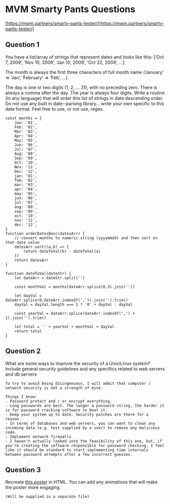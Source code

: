 # MVM Smarty Pants Questions
[https://mwm.partners/smarty-pants-tester/](https://mwm.partners/smarty-pants-tester/)

## Question 1 

You have a list/array of strings that represent dates and looks like this: [‘Oct 7, 2009’, ‘Nov 10, 2009’, ‘Jan 10, 2009’, ‘Oct 22, 2009’, …]

The month is always the first three characters of full month name (‘January’ => ‘Jan’, ‘February’ => ‘Feb’, …).

The day is one or two digits (1, 2, … 31), with no preceding zero. There is always a comma after the day. The year is always four digits. Write a routine (in any language) that will order this list of strings in date descending order. Do not use any built in date-­‐parsing library… write your own specific to this date format. Feel free to use, or not use, regex.

	const months = {
		Jan: '01',
		Feb: '02',
		Mar: '03',
		Apr: '04',
		May: '05',
		Jun: '06',
		Jul: '07',
		Aug: '08',
		Sep: '09',
		Oct: '10',
		Nov: '11',
		Dec: '12',
		jan: '01',
		feb: '02',
		mar: '03',
		apr: '04',
		may: '05',
		jun: '06',
		jul: '07',
		aug: '08',
		sep: '09',
		oct: '10',
		nov: '11',
		dec: '12',
	}
	function orderDatesDesc(datesArr) {
		// convert months to numeric string (yyyymmdd) and then sort on that date value
		datesArr.sort((a,b) => {
			return dateToVal(b) - dateToVal(a)
		})
		return datesArr
	}

	function dateToVal(dateStr) {
		let dateArr = dateStr.split('')

		const monthVal = months[dateArr.splice(0,3).join('')]

		let dayVal = dateArr.splice(0,dateArr.indexOf(',')).join('').trim()
		dayVal = dayVal.length === 1 ? '0' + dayVal : dayVal

		const yearVal = dateArr.splice(dateArr.indexOf(',') + 1).join('').trim()

		let total = '' + yearVal + monthVal + dayVal
		return total 
	} 

## Question 2

What are some ways to improve the security of a Unix/Linux system? Include general security guidelines and any specifics related to web servers and db servers

	To try to avoid being disingenuous, I will admit that computer / network security is not a strength of mine.

	Things I know:
	- Password protect and / or encrypt everything.
	- Long passwords are best. The longer a password string, the harder it is for password cracking software to beat it.
	- Keep your system up to date. Security patches are there for a reason.
	- In terms of databases and web servers, you can want to clean any incoming data (e.g. text supplied by a user) to remove any malicious code.
	- Implement network firewalls
	- I haven't actually looked into the feasibility of this one, but, if you're creating the software responsible for password checking, I feel like it should be standard to start implementing time intervals between password attempts after a few incorrect guesses. 

## Question 3

Recreate [this poster](https://www.dropbox.com/sh/kfyl4lwlc4xllsi/AAB9g14A_Pme1M3bn-L1Y1bMa?dl=0&preview=poster-test.ai) in HTML. You can add any animations that will make the poster more engaging.

	(Will be supplied in a separate file)